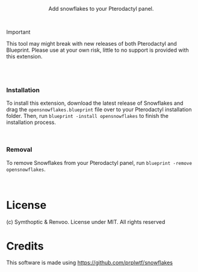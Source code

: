 <p align="center">Add snowflakes to your Pterodactyl panel.</p>

<br>

> [!IMPORTANT]
> This tool may might break with new releases of both Pterodactyl and Blueprint. Please use at your own risk, little to no support is provided with this extension.

<br><br>

### Installation
To install this extension, download the latest release of Snowflakes and drag the `opensnowflakes.blueprint` file over to your Pterodactyl installation folder. Then, run `blueprint -install opensnowflakes` to finish the installation process.

<br>

### Removal
To remove Snowflakes from your Pterodactyl panel, run `blueprint -remove opensnowflakes`.

<br>

# License
(c) Symthoptic & Renvoo. License under MIT. All rights reserved

# Credits
This software is made using https://github.com/prplwtf/snowflakes
